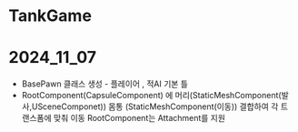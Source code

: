 # TankGame
# 2024_11_07
- BasePawn 클래스 생성 - 플레이어 , 적AI 기본 틀
- RootComponent(CapsuleComponent) 에 머리(StaticMeshComponent(발사,USceneComponet)) 몸통 (StaticMeshComponent(이동)) 결합하여 각 트랜스폼에 맞춰 이동 RootComponent는 Attachment를 지원
